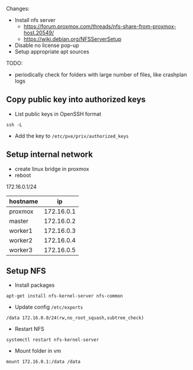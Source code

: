 Changes:
- Install nfs server
  - https://forum.proxmox.com/threads/nfs-share-from-proxmox-host.20549/
  - https://wiki.debian.org/NFSServerSetup
- Disable no license pop-up
- Setup appropriate apt sources

TODO:
- periodically check for folders with large number of files, like crashplan logs

## Copy public key into authorized keys
- List public keys in OpenSSH format
```
ssh -L
```

- Add the key to `/etc/pve/priv/authorized_keys`

## Setup internal network

- create linux bridge in proxmox
- reboot

172.16.0.1/24

|hostname|ip         |
|--------|-----------|
|proxmox |172.16.0.1 |
|master  |172.16.0.2 |
|worker1 |172.16.0.3 |
|worker2 |172.16.0.4 |
|worker3 |172.16.0.5 |


## Setup NFS

- Install packages
```
apt-get install nfs-kernel-server nfs-common
```

- Update config `/etc/exports`
```
/data 172.16.0.0/24(rw,no_root_squash,subtree_check)
```

- Restart NFS
```
systemctl restart nfs-kernel-server
```

- Mount folder in vm

```
mount 172.16.0.1:/data /data
```
